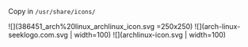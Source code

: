 Copy in `/usr/share/icons/`

![](386451_arch%20linux_archlinux_icon.svg =250x250)
![](arch-linux-seeklogo.com.svg | width=100)
![](archlinux-icon.svg | width=100)
